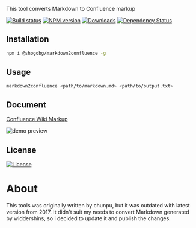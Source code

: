 This tool converts Markdown to Confluence markup

[![Build status][travis-image]][travis-url]
[![NPM version][npm-image]][npm-url]
[![Downloads][downloads-image]][downloads-url]
[![Dependency Status][david-image]][david-url]

[npm-image]: https://img.shields.io/npm/v/@shogobg/markdown2confluence.svg?style=flat-square
[npm-url]: https://www.npmjs.com/package/@shogobg/markdown2confluence
[downloads-image]: http://img.shields.io/npm/dm/@shogobg/markdown2confluence.svg?style=flat-square
[downloads-url]: https://www.npmjs.com/package/@shogobg/markdown2confluence
[david-image]: http://img.shields.io/david/Shogobg/markdown2confluence.svg?style=flat-square
[david-url]: https://david-dm.org/Shogobg/markdown2confluence

## Installation

```sh
npm i @shogobg/markdown2confluence -g
```

## Usage

```sh
markdown2confluence <path/to/markdown.md> <path/to/output.txt>
```

## Document

[Confluence Wiki Markup](https://confluence.atlassian.com/display/CONF42/Confluence+Wiki+Markup)

![demo preview](./preview.png)

## License

[![License][license-image]][license-url]

[travis-image]: https://img.shields.io/travis/@shogobg/markdown2confluence.svg?style=flat-square
[travis-url]: https://travis-ci.org/Shogobg/markdown2confluence
[license-image]: http://img.shields.io/npm/l/@shogobg/markdown2confluence.svg?style=flat-square
[license-url]: #

# About

This tools was originally written by chunpu, but it was outdated with latest version from 2017.
It didn't suit my needs to convert Markdown generated by widdershins, so i decided to update it and publish the changes.
